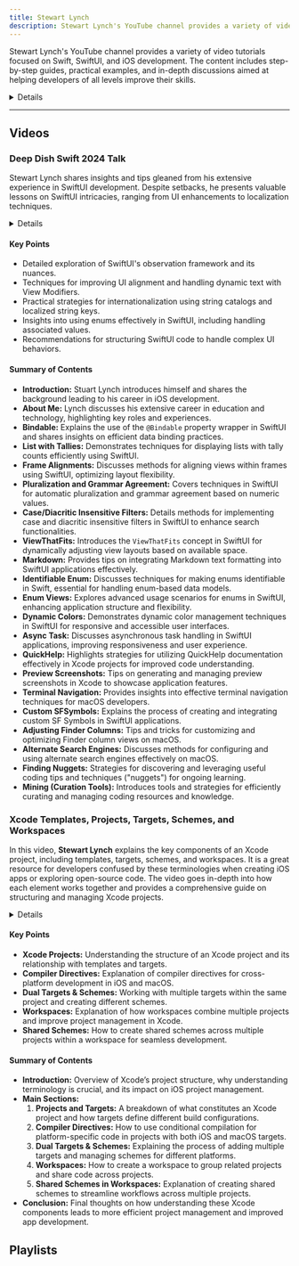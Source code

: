 ```yaml
---
title: Stewart Lynch
description: Stewart Lynch's YouTube channel provides a variety of video tutorials focused on Swift, SwiftUI, and iOS development. The content includes step-by-step guides, practical examples, and in-depth discussions aimed at helping developers of all levels improve their skills.
---
```


Stewart Lynch's YouTube channel provides a variety of video tutorials focused on Swift, SwiftUI, and iOS development. The content includes step-by-step guides, practical examples, and in-depth discussions aimed at helping developers of all levels improve their skills.

<details>
**URL:** https://www.youtube.com/@StewartLynch

**Authors:** `Stewart Lynch`

**Complexity Levels:**
   - **Beginner:** 30%
   - **Intermediate:** 40%
   - **Advanced:** 30%

**Frequency of Posting:** Weekly

**Types of Content:**
   - **Tutorials:** 60% (Step-by-step video guides)
   - **Live Streams:** 20% (Interactive coding sessions)
   - **News and Updates:** 20% (Latest trends and updates in iOS development)

**Additional Features:**
   - **Playlists:** Curated playlists for structured learning.
   - **Community Tab:** Engagement with viewers and updates.
</details>

<LinkCard title="Visit Stewart Lynch on YouTube" href="https://www.youtube.com/@StewartLynch" />

---

## Videos 

### Deep Dish Swift 2024 Talk
Stewart Lynch shares insights and tips gleaned from his extensive experience in SwiftUI development. Despite setbacks, he presents valuable lessons on SwiftUI intricacies, ranging from UI enhancements to localization techniques.

<details>

**URL:** https://www.youtube.com/watch?v=_XZHzl3R1Fo

**Published:** May 12, 2024

**Authors:** `Stewart Lynch`  
**Tags:** 
`SwiftUI`, `iOS Development`, `Tips and Tricks`  

</details>

#### Key Points
- Detailed exploration of SwiftUI's observation framework and its nuances.
- Techniques for improving UI alignment and handling dynamic text with View Modifiers.
- Practical strategies for internationalization using string catalogs and localized string keys.
- Insights into using enums effectively in SwiftUI, including handling associated values.
- Recommendations for structuring SwiftUI code to handle complex UI behaviors.

#### Summary of Contents
- **Introduction:** Stuart Lynch introduces himself and shares the background leading to his career in iOS development.
- **About Me:** Lynch discusses his extensive career in education and technology, highlighting key roles and experiences.
- **Bindable:** Explains the use of the `@Bindable` property wrapper in SwiftUI and shares insights on efficient data binding practices.
- **List with Tallies:** Demonstrates techniques for displaying lists with tally counts efficiently using SwiftUI.
- **Frame Alignments:** Discusses methods for aligning views within frames using SwiftUI, optimizing layout flexibility.
- **Pluralization and Grammar Agreement:** Covers techniques in SwiftUI for automatic pluralization and grammar agreement based on numeric values.
- **Case/Diacritic Insensitive Filters:** Details methods for implementing case and diacritic insensitive filters in SwiftUI to enhance search functionalities.
- **ViewThatFits:** Introduces the `ViewThatFits` concept in SwiftUI for dynamically adjusting view layouts based on available space.
- **Markdown:** Provides tips on integrating Markdown text formatting into SwiftUI applications effectively.
- **Identifiable Enum:** Discusses techniques for making enums identifiable in Swift, essential for handling enum-based data models.
- **Enum Views:** Explores advanced usage scenarios for enums in SwiftUI, enhancing application structure and flexibility.
- **Dynamic Colors:** Demonstrates dynamic color management techniques in SwiftUI for responsive and accessible user interfaces.
- **Async Task:** Discusses asynchronous task handling in SwiftUI applications, improving responsiveness and user experience.
- **QuickHelp:** Highlights strategies for utilizing QuickHelp documentation effectively in Xcode projects for improved code understanding.
- **Preview Screenshots:** Tips on generating and managing preview screenshots in Xcode to showcase application features.
- **Terminal Navigation:** Provides insights into effective terminal navigation techniques for macOS developers.
- **Custom SFSymbols:** Explains the process of creating and integrating custom SF Symbols in SwiftUI applications.
- **Adjusting Finder Columns:** Tips and tricks for customizing and optimizing Finder column views on macOS.
- **Alternate Search Engines:** Discusses methods for configuring and using alternate search engines effectively on macOS.
- **Finding Nuggets:** Strategies for discovering and leveraging useful coding tips and techniques ("nuggets") for ongoing learning.
- **Mining (Curation Tools):** Introduces tools and strategies for efficiently curating and managing coding resources and knowledge.

<LinkCard title="Watch the video here" href="https://www.youtube.com/watch?v=_XZHzl3R1Fo" />


### Xcode Templates, Projects, Targets, Schemes, and Workspaces

In this video, **Stewart Lynch** explains the key components of an Xcode project, including templates, targets, schemes, and workspaces. It is a great resource for developers confused by these terminologies when creating iOS apps or exploring open-source code. The video goes in-depth into how each element works together and provides a comprehensive guide on structuring and managing Xcode projects.

<details>

**URL:** https://www.youtube.com/watch?v=iComTMVqgXA  
**Published:** 2024-06-23  
**Duration:** 24 minutes  
**Creators:** `Stewart Lynch`  
**Tags:**  
`Xcode`, `iOS Development`, `Swift`, `Projects`, `Targets`, `Schemes`, `Workspaces`

</details>

#### Key Points
- **Xcode Projects:** Understanding the structure of an Xcode project and its relationship with templates and targets.
- **Compiler Directives:** Explanation of compiler directives for cross-platform development in iOS and macOS.
- **Dual Targets & Schemes:** Working with multiple targets within the same project and creating different schemes.
- **Workspaces:** Explanation of how workspaces combine multiple projects and improve project management in Xcode.
- **Shared Schemes:** How to create shared schemes across multiple projects within a workspace for seamless development.

#### Summary of Contents
- **Introduction:** Overview of Xcode’s project structure, why understanding terminology is crucial, and its impact on iOS project management.
- **Main Sections:**
  1. **Projects and Targets:** A breakdown of what constitutes an Xcode project and how targets define different build configurations.
  2. **Compiler Directives:** How to use conditional compilation for platform-specific code in projects with both iOS and macOS targets.
  3. **Dual Targets & Schemes:** Explaining the process of adding multiple targets and managing schemes for different platforms.
  4. **Workspaces:** How to create a workspace to group related projects and share code across projects.
  5. **Shared Schemes in Workspaces:** Explanation of creating shared schemes to streamline workflows across multiple projects.
- **Conclusion:** Final thoughts on how understanding these Xcode components leads to more efficient project management and improved app development.

<LinkCard title="Watch Full Video" href="https://www.youtube.com/watch?v=iComTMVqgXA" />

## Playlists
